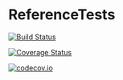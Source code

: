 # ReferenceTests

[![Build Status](https://travis-ci.org/Evizero/ReferenceTests.jl.svg?branch=master)](https://travis-ci.org/Evizero/ReferenceTests.jl)

[![Coverage Status](https://coveralls.io/repos/Evizero/ReferenceTests.jl/badge.svg?branch=master&service=github)](https://coveralls.io/github/Evizero/ReferenceTests.jl?branch=master)

[![codecov.io](http://codecov.io/github/Evizero/ReferenceTests.jl/coverage.svg?branch=master)](http://codecov.io/github/Evizero/ReferenceTests.jl?branch=master)
